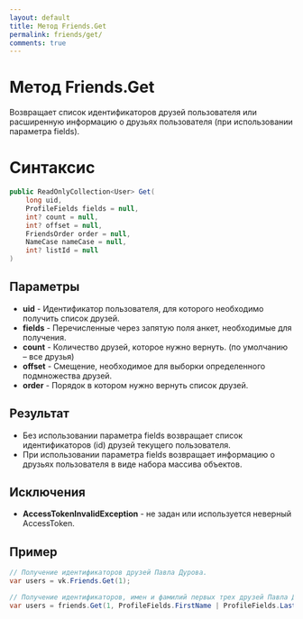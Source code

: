 ```yaml
---
layout: default
title: Метод Friends.Get
permalink: friends/get/
comments: true
---
```


# Метод Friends.Get
Возвращает список идентификаторов друзей пользователя или расширенную информацию о друзьях пользователя (при использовании параметра fields).

# Синтаксис
```csharp
public ReadOnlyCollection<User> Get(
	long uid, 
	ProfileFields fields = null, 
	int? count = null, 
	int? offset = null, 
	FriendsOrder order = null, 
	NameCase nameCase = null, 
	int? listId = null
)
```

## Параметры
+ **uid** - Идентификатор пользователя, для которого необходимо получить список друзей.
+ **fields** - Перечисленные через запятую поля анкет, необходимые для получения.
+ **count** - Количество друзей, которое нужно вернуть. (по умолчанию – все друзья)
+ **offset** - Смещение, необходимое для выборки определенного подмножества друзей.
+ **order** - Порядок в котором нужно вернуть список друзей.

## Результат
+ Без использовании параметра fields возвращает список идентификаторов (id) друзей текущего пользователя.
+ При использовании параметра fields возвращает информацию о друзьях пользователя в виде набора массива объектов.

## Исключения
+ **AccessTokenInvalidException** - не задан или используется неверный AccessToken.

## Пример
```csharp
// Получение идентификаторов друзей Павла Дурова.
var users = vk.Friends.Get(1);

// Получение идентификаторов, имен и фамилий первых трех друзей Павла Дурова.
var users = friends.Get(1, ProfileFields.FirstName | ProfileFields.LastName, 3);

```
